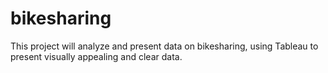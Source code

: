 # bikesharing
This project will analyze and present data on bikesharing, using Tableau to present visually appealing and clear data. 
